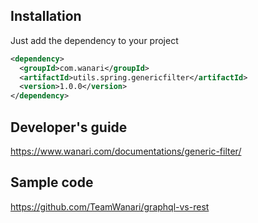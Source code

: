 ## Installation
Just add the dependency to your project
```xml
<dependency>
  <groupId>com.wanari</groupId>
  <artifactId>utils.spring.genericfilter</artifactId>
  <version>1.0.0</version>
</dependency>
```

## Developer's guide
https://www.wanari.com/documentations/generic-filter/

## Sample code
https://github.com/TeamWanari/graphql-vs-rest
